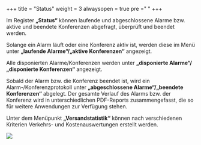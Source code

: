 +++
title = "Status"
weight = 3
alwaysopen = true
pre ="<i class='fa fa-list-alt'></i> "
+++


Im Register **„Status“** können laufende und abgeschlossene Alarme bzw.
aktive und beendete Konferenzen abgefragt, überprüft und beendet werden.

Solange ein Alarm läuft oder eine Konferenz aktiv ist, werden diese im
Menü unter **„laufende Alarme“/„aktive Konferenzen“** angezeigt.

Alle disponierten Alarme/Konferenzen werden unter **„disponierte
Alarme“/„disponierte Konferenzen“** angezeigt.

Sobald der Alarm bzw. die Konferenz beendet ist, wird ein
Alarm-/Konferenzprotokoll unter **„abgeschlossene Alarme“/„beendete
Konferenzen“** abgelegt. Der gesamte Verlauf des Alarms bzw. der
Konferenz wird in unterschiedlichen PDF-Reports zusammengefasst, die so für
weitere Anwendungen zur Verfügung stehen.

Unter dem Menüpunkt **„Versandstatistik“** können nach verschiedenen Kriterien Verkehrs- und Kostenauswertungen erstellt werden.



![](/img/status.png?classes=shadow&width=1200px)




